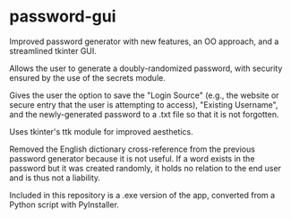 # password-gui

Improved password generator with new features, an OO approach, and a streamlined tkinter GUI.

Allows the user to generate a doubly-randomized password, with security ensured by the use of
the secrets module.

Gives the user the option to save the "Login Source" (e.g., the website or secure entry that the
user is attempting to access), "Existing Username", and the newly-generated password to a .txt file
so that it is not forgotten.

Uses tkinter's ttk module for improved aesthetics.

Removed the English dictionary cross-reference from the previous password generator because it is
not useful. If a word exists in the password but it was created randomly, it holds no relation to
the end user and is thus not a liability.

Included in this repository is a .exe version of the app, converted from a Python script with
PyInstaller.
